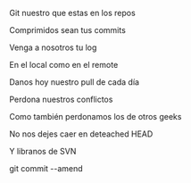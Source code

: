 <p>Git nuestro que estas en los repos

Comprimidos sean tus commits<br/>

Venga a nosotros tu log<br/>

En el local como en el remote<br/>

Danos hoy nuestro pull de cada día<br/>

Perdona nuestros conflictos<br/>

Como también perdonamos los de otros geeks<br/>

No nos dejes caer en deteached HEAD<br/>

Y libranos de SVN<br/>

git commit --amend</p>
